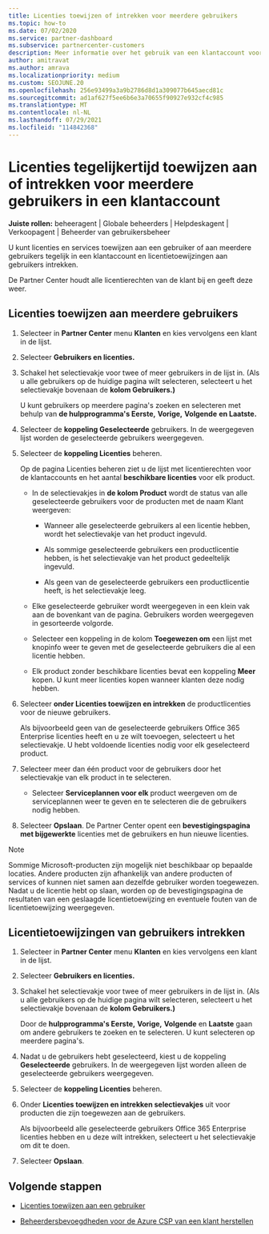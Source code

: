 ```yaml
---
title: Licenties toewijzen of intrekken voor meerdere gebruikers
ms.topic: how-to
ms.date: 07/02/2020
ms.service: partner-dashboard
ms.subservice: partnercenter-customers
description: Meer informatie over het gebruik van een klantaccount voor het toewijzen of intrekken van licenties en services aan één gebruiker of aan meerdere gebruikers tegelijk.
author: amitravat
ms.author: amrava
ms.localizationpriority: medium
ms.custom: SEOJUNE.20
ms.openlocfilehash: 256e93499a3a9b2786d8d1a309077b645aecd81c
ms.sourcegitcommit: ad1af627f5ee6b6e3a70655f90927e932cf4c985
ms.translationtype: MT
ms.contentlocale: nl-NL
ms.lasthandoff: 07/29/2021
ms.locfileid: "114842368"
---
```

# <a name="assign-or-revoke-licenses-at-the-same-time-to-multiple-users-in-a-customer-account"></a>Licenties tegelijkertijd toewijzen aan of intrekken voor meerdere gebruikers in een klantaccount

**Juiste rollen:** beheeragent | Globale beheerders | Helpdeskagent | Verkoopagent | Beheerder van gebruikersbeheer

U kunt licenties en services toewijzen aan een gebruiker of aan meerdere gebruikers tegelijk in een klantaccount en licentietoewijzingen aan gebruikers intrekken.

De Partner Center houdt alle licentierechten van de klant bij en geeft deze weer.

## <a name="assign-licenses-to-multiple-users"></a>Licenties toewijzen aan meerdere gebruikers

1. Selecteer in **Partner Center** menu **Klanten** en kies vervolgens een klant in de lijst.

2. Selecteer **Gebruikers en licenties.**

3. Schakel het selectievakje voor twee of meer gebruikers in de lijst in. (Als u alle gebruikers op de huidige pagina wilt selecteren, selecteert u het selectievakje bovenaan de **kolom Gebruikers.)**

    U kunt gebruikers op meerdere pagina's zoeken en selecteren met behulp van **de hulpprogramma's Eerste,** **Vorige,** **Volgende** **en Laatste.**

4. Selecteer de **koppeling Geselecteerde** gebruikers. In de weergegeven lijst worden de geselecteerde gebruikers weergegeven.

5. Selecteer de **koppeling Licenties** beheren.

    Op de pagina Licenties beheren ziet u de lijst met licentierechten voor de klantaccounts en het aantal **beschikbare licenties** voor elk product.

    - In de selectievakjes in **de kolom Product** wordt de status van alle geselecteerde gebruikers voor de producten met de naam Klant weergeven:

       - Wanneer alle geselecteerde gebruikers al een licentie hebben, wordt het selectievakje van het product ingevuld.

       - Als sommige geselecteerde gebruikers een productlicentie hebben, is het selectievakje van het product gedeeltelijk ingevuld.

       - Als geen van de geselecteerde gebruikers een productlicentie heeft, is het selectievakje leeg.

    - Elke geselecteerde gebruiker wordt weergegeven in een klein vak aan de bovenkant van de pagina. Gebruikers worden weergegeven in gesorteerde volgorde.

    - Selecteer een koppeling in de kolom **Toegewezen om** een lijst met knopinfo weer te geven met de geselecteerde gebruikers die al een licentie hebben.

    - Elk product zonder beschikbare licenties bevat een koppeling **Meer** kopen. U kunt meer licenties kopen wanneer klanten deze nodig hebben.

6. Selecteer **onder Licenties toewijzen en intrekken** de productlicenties voor de nieuwe gebruikers. 

   Als bijvoorbeeld geen van de geselecteerde gebruikers Office 365 Enterprise licenties heeft en u ze wilt toevoegen, selecteert u het selectievakje. U hebt voldoende licenties nodig voor elk geselecteerd product.

7. Selecteer meer dan één product voor de gebruikers door het selectievakje van elk product in te selecteren.
    -   Selecteer **Serviceplannen voor elk** product weergeven om de serviceplannen weer te geven en te selecteren die de gebruikers nodig hebben.

8. Selecteer **Opslaan**. De Partner Center opent een **bevestigingspagina met bijgewerkte** licenties met de gebruikers en hun nieuwe licenties.

>[!NOTE]
>Sommige Microsoft-producten zijn mogelijk niet beschikbaar op bepaalde locaties. Andere producten zijn afhankelijk van andere producten of services of kunnen niet samen aan dezelfde gebruiker worden toegewezen. Nadat u de licentie hebt op slaan, worden op de bevestigingspagina de resultaten van een geslaagde licentietoewijzing en eventuele fouten van de licentietoewijzing weergegeven.

## <a name="revoke-users-license-assignments"></a>Licentietoewijzingen van gebruikers intrekken

1. Selecteer in **Partner Center** menu **Klanten** en kies vervolgens een klant in de lijst.

2. Selecteer **Gebruikers en licenties.**

3. Schakel het selectievakje voor twee of meer gebruikers in de lijst in. (Als u alle gebruikers op de huidige pagina wilt selecteren, selecteert u het selectievakje bovenaan de **kolom Gebruikers.)**

    Door de **hulpprogramma's Eerste,** **Vorige,** **Volgende** en **Laatste** gaan om andere gebruikers te zoeken en te selecteren. U kunt selecteren op meerdere pagina's.

4. Nadat u de gebruikers hebt geselecteerd, kiest u de koppeling **Geselecteerde** gebruikers. In de weergegeven lijst worden alleen de geselecteerde gebruikers weergegeven.

5. Selecteer de **koppeling Licenties** beheren.

6. Onder **Licenties toewijzen en intrekken selectievakjes** uit voor producten die zijn toegewezen aan de gebruikers.

   Als bijvoorbeeld alle geselecteerde gebruikers Office 365 Enterprise licenties hebben en u deze wilt intrekken, selecteert u het selectievakje om dit te doen.

7. Selecteer **Opslaan**.

## <a name="next-steps"></a>Volgende stappen

- [Licenties toewijzen aan een gebruiker](assign-licenses-to-users.md)

- [Beheerdersbevoegdheden voor de Azure CSP van een klant herstellen](revoke-reinstate-csp.md)